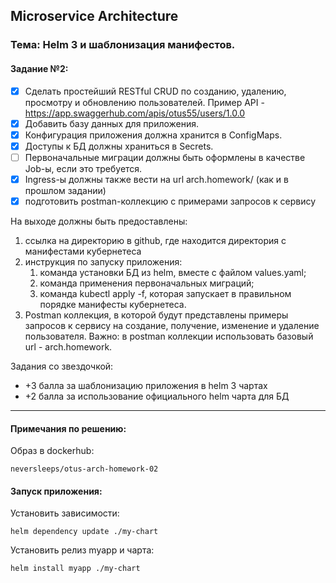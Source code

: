 ## Microservice Architecture
### Тема: Helm 3 и шаблонизация манифестов.
#### Задание №2:

- [x] Сделать простейший RESTful CRUD по созданию, удалению, просмотру и обновлению пользователей. 
Пример API - https://app.swaggerhub.com/apis/otus55/users/1.0.0 
- [x] Добавить базу данных для приложения. 
- [x] Конфигурация приложения должна хранится в ConfigMaps. 
- [x] Доступы к БД должны храниться в Secrets.
- [ ] Первоначальные миграции должны быть оформлены в качестве Job-ы, если это требуется.
- [x] Ingress-ы должны также вести на url arch.homework/ (как и в прошлом задании)
- [x] подготовить postman-коллекцию с примерами запросов к сервису

На выходе должны быть предоставлены:
1. ссылка на директорию в github, где находится директория с манифестами кубернетеса
2. инструкция по запуску приложения:
    1. команда установки БД из helm, вместе с файлом values.yaml;
    2. команда применения первоначальных миграций;
    3. команда kubectl apply -f, которая запускает в правильном порядке манифесты кубернетеса.
3. Postman коллекция, в которой будут представлены примеры запросов к сервису на создание, получение, изменение и удаление пользователя. Важно: в postman коллекции использовать базовый url - arch.homework.


Задания со звездочкой:
- +3 балла за шаблонизацию приложения в helm 3 чартах
- +2 балла за использование официального helm чарта для БД

------------------------------------------------------------------
#### Примечания по решению:

Образ в dockerhub: 
    
    neversleeps/otus-arch-homework-02
    
#### Запуск приложения:

Установить зависимости:			
    
    helm dependency update ./my-chart
    
Установить релиз myapp и чарта: 

    helm install myapp ./my-chart